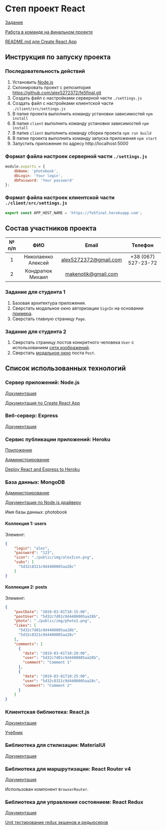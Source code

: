 # Степ проект React
[Задание](https://gitlab.com/dan-it/groups/fe5/tree/master/step-project-instagram)

[Работа в команде на финальном проекте](https://dan-it.gitlab.io/fe-book/teamwork/final.html)

[README.md для Create React App](client/README.md)

## Инструкция по запуску проекта
### Последовательность действий
1. Установить [Node.js](https://nodejs.org/en/download/)
2. Склонировать проект с репозитория https://github.com/alex5272372/fe5final.git
3. Создать файл с настройками серверной части `./settings.js`
4. Создать файл с настройками клиентской части `./client/src/settings.js`
5. В папке проекта выполнить команду установки зависимостей `npm install`
6. В папке `client` выполнить команду установки зависимостей `npm install`
7. В папке `client` выполнить команду сборки проекта `npm run build`
8. В папке проекта выполнить команду запуска приложения `npm start`
9. Запустить приложение по адресу http://localhost:5000

### Формат файла настроек серверной части `./settings.js`
```js
module.exports = {
    dbName: 'photobook',
    dbLogin: 'Your login',
    dbPassword: 'Your password'
};
```

### Формат файла настроек клиентской части `./client/src/settings.js`
```js
export const APP_HOST_NAME = 'https://fe5final.herokuapp.com';
```

## Состав участников проекта

| № п/п | ФИО | Email | Телефон | 
|:------:|:---:|:-----:|:-------:|
| 1 | Николаенко Алексей | alex5272372@gmail.com | +38 (067) 527-23-72 |
| 2 | Кондратюк Михаил | makenotik@gmail.com |  |

### Задание для студента 1
1. Базовая архитектура приложения.
2. Сверстать модальное окно авторизации `SignIn` на основании [примера](https://github.com/mui-org/material-ui/tree/master/docs/src/pages/getting-started/page-layout-examples/sign-in).
3. Сверстать главную страницу `Page`.

### Задание для студента 2
1. Сверстать страницу постов конкретного человека `User` с использованием [сети изображений](https://material-ui.com/ru/components/grid-list/).
2. Сверстать [модальное окно](https://material-ui.com/ru/components/dialogs/) поста `Post`.

## Список использованных технологий
### Cервер приложений: Node.js
[Документация](https://medium.com/devschacht/node-hero-6a07ef8d822d)

[Документация по Create React App](https://facebook.github.io/create-react-app/)

### Веб-сервер: Express
[Документация](https://expressjs.com/ru/)

### Сервис публикации приложений: Heroku
[Приложение](https://fe5final.herokuapp.com/)

[Администрирование](https://dashboard.heroku.com/apps/fe5final)

[Deploy React and Express to Heroku](https://daveceddia.com/deploy-react-express-app-heroku/)

### База данных: MongoDB
[Администрирование](https://cloud.mongodb.com/v2/5cff8dc0cf09a2451565a0d8#clusters)

[Документация по Node.js драйверу](http://mongodb.github.io/node-mongodb-native/3.2/)

Имя базы данных: photobook

#### Коллекция 1: users
Элемент:
```json
{
    "login": "alex",
    "password": "123",
    "icon": "./public/img/alexIcon.png",
    "subs": [
      "5d32c8321c9d4400005aa28c"
    ]
}
```

#### Коллекция 2: posts
Элемент:
```json
{
    "postDate": "2019-03-01T10:15:00",
    "postUser": "5d32c7d01c9d4400005aa28b",
    "photo": "./public/img/photo1.png",
    "likes": [
      "5d32c7d01c9d4400005aa28b",
      "5d32c8321c9d4400005aa28c"
    ],
    "comments": [
      {
        "date": "2019-03-01T10:20:00",
        "user": "5d32c7d01c9d4400005aa28b",
        "comment": "Comment 1"
      },
      {
        "date": "2019-03-01T10:25:00",
        "user": "5d32c8321c9d4400005aa28c",
        "comment": "Comment 2"
      }     
    ]
}
```

### Клиентская библиотека: React.js
[Документация](https://ru.reactjs.org/)

[Учебник](https://learn-reactjs.ru/home)

### Библиотека для стилизации: MaterialUI
[Документация](https://material-ui.com/ru/getting-started/installation)

### Библиотека для маршрутизации: React Router v4
[Документация](https://habr.com/ru/post/329996/)

Использован компонент `BrowserRouter`.

### Библиотека для управления состоянием: React Redux
[Документация](https://maxfarseer.gitbooks.io/redux-course-ru-v2/content/sozdanie.html)

[Unit тестирование redux экшенов и редьюсеров](https://maxpfrontend.ru/vebinary/unit-testirovanie-redux-ekshenov-i-redyuserov/)